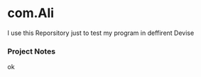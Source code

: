 # com.Ali
I use this Reporsitory just to test my program in deffirent Devise 


### Project Notes
ok